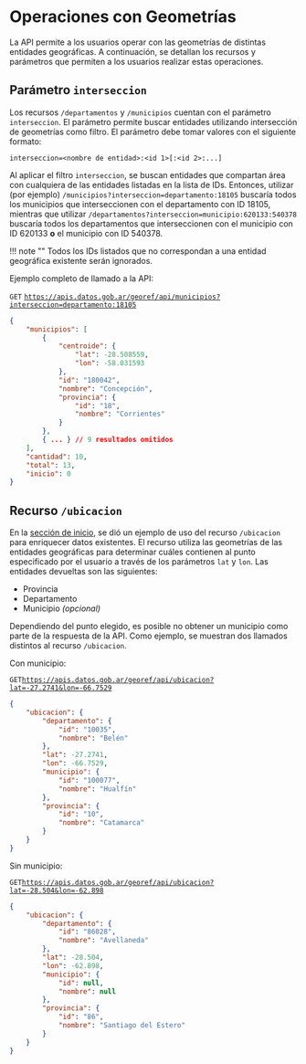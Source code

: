 # Operaciones con Geometrías
La API permite a los usuarios operar con las geometrías de distintas entidades geográficas. A continuación, se detallan los recursos y parámetros que permiten a los usuarios realizar estas operaciones.

## Parámetro `interseccion`
Los recursos `/departamentos` y `/municipios` cuentan con el parámetro `interseccion`. El parámetro permite buscar entidades utilizando intersección de geometrías como filtro. El parámetro debe tomar valores con el siguiente formato:

	interseccion=<nombre de entidad>:<id 1>[:<id 2>:...]

Al aplicar el filtro `interseccion`, se buscan entidades que compartan área con cualquiera de las entidades listadas en la lista de IDs. Entonces, utilizar (por ejemplo) `/municipios?interseccion=departamento:18105` buscaría todos los municipios que interseccionen con el departamento con ID 18105, mientras que utilizar `/departamentos?interseccion=municipio:620133:540378` buscaría todos los departamentos que interseccionen con el municipio con ID 620133 **o** el municipio con ID 540378.

!!! note ""
	Todos los IDs listados que no correspondan a una entidad geográfica existente serán ignorados.

Ejemplo completo de llamado a la API:

`GET` [`https://apis.datos.gob.ar/georef/api/municipios?interseccion=departamento:18105`](https://apis.datos.gob.ar/georef/api/municipios?interseccion=departamento:18105)
```json
{
    "municipios": [
        {
            "centroide": {
                "lat": -28.508559,
                "lon": -58.031593
            },
            "id": "180042",
            "nombre": "Concepción",
            "provincia": {
                "id": "18",
                "nombre": "Corrientes"
            }
        },
		{ ... } // 9 resultados omitidos
    ],
    "cantidad": 10,
    "total": 13,
    "inicio": 0
}
```

## Recurso `/ubicacion`
En la [sección de inicio](/), se dió un ejemplo de uso del recurso `/ubicacion` para enriquecer datos existentes. El recurso utiliza las geometrías de las entidades geográficas para determinar cuáles contienen al punto especificado por el usuario a través de los parámetros `lat` y `lon`. Las entidades devueltas son las siguientes:

- Provincia
- Departamento
- Municipio *(opcional)*

Dependiendo del punto elegido, es posible no obtener un municipio como parte de la respuesta de la API. Como ejemplo, se muestran dos llamados distintos al recurso `/ubicacion`.

Con municipio:

`GET`[`https://apis.datos.gob.ar/georef/api/ubicacion?lat=-27.2741&lon=-66.7529`](https://apis.datos.gob.ar/georef/api/ubicacion?lat=-27.2741&lon=-66.7529)
```json
{
    "ubicacion": {
        "departamento": {
            "id": "10035",
            "nombre": "Belén"
        },
        "lat": -27.2741,
        "lon": -66.7529,
        "municipio": {
            "id": "100077",
            "nombre": "Hualfín"
        },
        "provincia": {
            "id": "10",
            "nombre": "Catamarca"
        }
    }
}
```

Sin municipio:

`GET`[`https://apis.datos.gob.ar/georef/api/ubicacion?lat=-28.504&lon=-62.898`](https://apis.datos.gob.ar/georef/api/ubicacion?lat=-28.504&lon=-62.898)
```json
{
    "ubicacion": {
        "departamento": {
            "id": "86028",
            "nombre": "Avellaneda"
        },
        "lat": -28.504,
        "lon": -62.898,
        "municipio": {
            "id": null,
            "nombre": null
        },
        "provincia": {
            "id": "86",
            "nombre": "Santiago del Estero"
        }
    }
}
```

